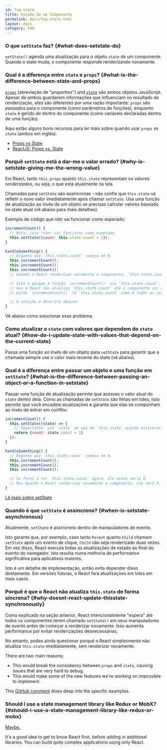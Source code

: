 ```yaml
---
id: faq-state
title: Estado de um Componente
permalink: docs/faq-state.html
layout: docs
category: FAQ
---
```


### O que `setState` faz? {#what-does-setstate-do}

`setState()` agenda uma atualização para o objeto `state` de um componente. Quando o state muda, o componente responde renderizando novamente.

### Qual é a diferença entre `state` e `props`? {#what-is-the-difference-between-state-and-props}

[`props`](/docs/components-and-props.html) (abreviação de "<i lang="en">properties</i>") and [`state`](/docs/state-and-lifecycle.html) são ambos objetos JavaScript. Apesar de ambos guardarem informações que influenciam no resultado da renderização, eles são diferentes por uma razão importante: `props` são *passados* para o componente (como parâmetros de funções), enquanto `state` é gerido *de dentro* do componente (como variáveis declaradas dentro de uma função).

Aqui estão alguns bons recursos para ler mais sobre quando usar `props` vs `state` (ambos em inglês):
* [Props vs State](https://github.com/uberVU/react-guide/blob/master/props-vs-state.md)
* [ReactJS: Props vs. State](https://lucybain.com/blog/2016/react-state-vs-pros/)

### Porquê `setState` está a dar-me o valor errado? {#why-is-setstate-giving-me-the-wrong-value}

Em React, tanto `this.props` quanto `this.state` representam os valores *renderizados*, ou seja, o que está atualmente na tela.

Chamadas para `setState` são assíncronas - não confie que `this.state` vá refletir o novo valor imediatamente após chamar `setState`. Usa uma função de atualização ao invés de um objeto se precisas calcular valores baseado no state atual (vê abaixo para mais detalhes).

Exemplo de código que *não* vai funcionar como esperado:

```jsx
incrementCount() {
  // Nota: isso *não* vai funcionar como esperado.
  this.setState({count: this.state.count + 1});
}

handleSomething() {
  // Digamos que `this.state.count` começa em 0.
  this.incrementCount();
  this.incrementCount();
  this.incrementCount();
  // Quando o React renderizar novamente o componente, `this.state.count` será 1, mas tu esperavas 3.

  // Isto é porque a função `incrementCount()` usa `this.state.count`,
  // mas o React não atualiza `this.state.count` até o componente ser renderizado novamente.
  // Então `incrementCount()` lê `this.state.count` como 0 todas as vezes, e muda seu valor para 1.

  // A solução é descrita abaixo!
}
```

Vê abaixo como solucionar esse problema.

### Como atualizar o `state` com valores que dependem do `state` atual? {#how-do-i-update-state-with-values-that-depend-on-the-current-state}

Passa uma função ao invés de um objeto para `setState` para garantir que a chamada sempre use o valor mais recente do state (vê abaixo).

### Qual é a diferença entre passar um objeto e uma função em `setState`? {#what-is-the-difference-between-passing-an-object-or-a-function-in-setstate}

Passar uma função de atualização permite que acesses o valor atual do `state` dentro dela. Como as chamadas de `setState` são feitas em lotes, isso permite que você encadeie atualizações e garanta que elas se componham ao invés de entrar em conflito:

```jsx
incrementCount() {
  this.setState((state) => {
    // Importante: use `state` em vez de `this.state` quando estiveres a atualizar.
    return {count: state.count + 1}
  });
}

handleSomething() {
  // Digamos que `this.state.count` começa em 0.
  this.incrementCount();
  this.incrementCount();
  this.incrementCount();

  // Se fores a ler `this.state.count` agora, ele ainda seria 0.
  // Mas quando o React renderizar novamente o componente, ele será 3.
}
```

[Lê mais sobre setState](/docs/react-component.html#setstate)

### Quando é que `setState` é assíncrono? {#when-is-setstate-asynchronous}

Atualmente, `setState` é assíncrono dentro de manipuladores de evento.

Isto garante que, por exemplo, caso tanto `Parent` quanto `Child` chamem `setState` após um evento de clique, `Child` não seja renderizado duas vezes. Em vez disso, React executa todas as atualizações de estado ao final do evento do navegador. Isto resulta numa melhoria de performance significativa para aplicativos maiores.

Isto é um detalhe de implementação, então evita depender disso diretamente. Em versões futuras, o React fará atualizações em lotes em mais casos.

### Porquê é que o React não atualiza `this.state` de forma síncrona? {#why-doesnt-react-update-thisstate-synchronously}

Como explicado na seção anterior, React intencionalmente "espera" até todos os componentes terem chamado `setState()` em seus manipuladores de evento antes de começar a renderizar novamente. Isso aumenta performance por evitar renderizações desnecessárias.

No entanto, podes ainda questionar porquê o React simplesmente não atualiza `this.state` imediatamente, sem renderizar novamente.

There are two main reasons:

* This would break the consistency between `props` and `state`, causing issues that are very hard to debug.
* This would make some of the new features we're working on impossible to implement.

This [GitHub comment](https://github.com/facebook/react/issues/11527#issuecomment-360199710) dives deep into the specific examples.

### Should I use a state management library like Redux or MobX? {#should-i-use-a-state-management-library-like-redux-or-mobx}

[Maybe.](https://redux.js.org/faq/general#when-should-i-use-redux)

It's a good idea to get to know React first, before adding in additional libraries. You can build quite complex applications using only React.
